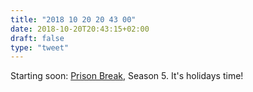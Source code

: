 ```yaml
---
title: "2018 10 20 20 43 00"
date: 2018-10-20T20:43:15+02:00
draft: false
type: "tweet"
---
```

Starting soon: [Prison Break](https://en.wikipedia.org/wiki/Prison_Break), Season 5. It's holidays time!
